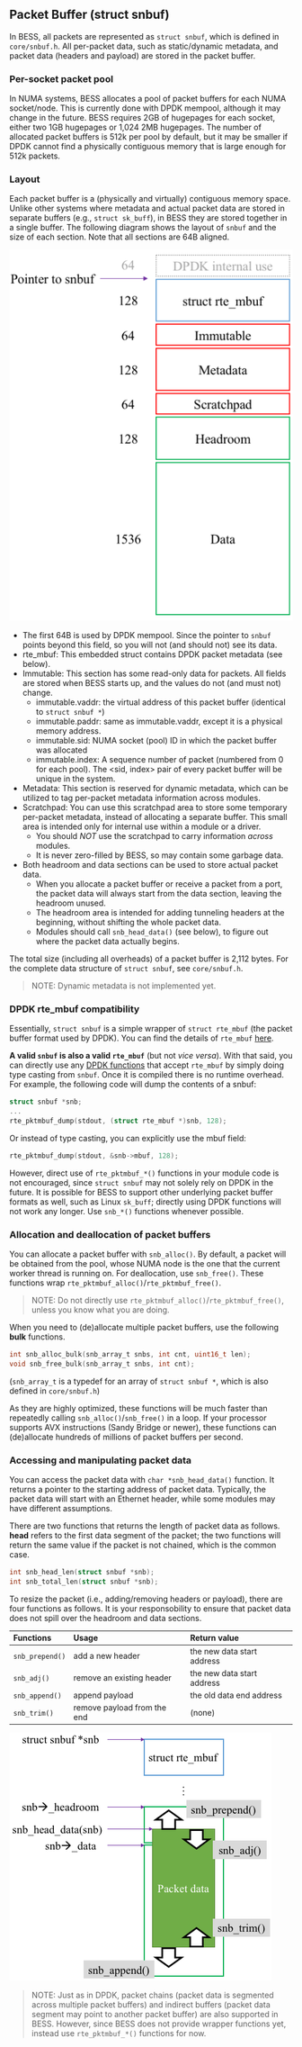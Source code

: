 ## Packet Buffer (struct snbuf)

In BESS, all packets are represented as `struct snbuf`, which is defined in `core/snbuf.h`. All per-packet data, such as static/dynamic metadata, and packet data (headers and payload) are stored in the packet buffer. 


### Per-socket packet pool

In NUMA systems, BESS allocates a pool of packet buffers for each NUMA socket/node. This is currently done with DPDK mempool, although it may change in the future. BESS requires 2GB of hugepages for each socket, either two 1GB hugepages or 1,024 2MB hugepages. The number of allocated packet buffers is 512k per pool by default, but it may be smaller if DPDK cannot find a physically contiguous memory that is large enough for 512k packets.


### Layout

Each packet buffer is a (physically and virtually) contiguous memory space. Unlike other systems where metadata and actual packet data are stored in separate buffers (e.g., `struct sk_buff`), in BESS they are stored together in a single buffer. The following diagram shows the layout of `snbuf` and the size of each section. Note that all sections are 64B aligned.

![layout of snbuf](images/snbuf_layout.png)

* The first 64B is used by DPDK mempool. Since the pointer to `snbuf` points beyond this field, so you will not (and should not) see its data.
* rte_mbuf: This embedded struct contains DPDK packet metadata (see below).
* Immutable: This section has some read-only data for packets. All fields are stored when BESS starts up, and the values do not (and must not) change.
  * immutable.vaddr: the virtual address of this packet buffer (identical to `struct snbuf *`)
  * immutable.paddr: same as immutable.vaddr, except it is a physical memory address.
  * immutable.sid: NUMA socket (pool) ID in which the packet buffer was allocated
  * immutable.index: A sequence number of packet (numbered from 0 for each pool). The <sid, index> pair of every packet buffer will be unique in the system.
* Metadata: This section is reserved for dynamic metadata, which can be utilized to tag per-packet metadata information across modules.
* Scratchpad: You can use this scratchpad area to store some temporary per-packet metadata, instead of allocating a separate buffer. This small area is intended only for internal use within a module or a driver. 
  * You should *NOT* use the scratchpad to carry information *across* modules.
  * It is never zero-filled by BESS, so may contain some garbage data.
* Both headroom and data sections can be used to store actual packet data.
  * When you allocate a packet buffer or receive a packet from a port, the packet data will always start from the data section, leaving the headroom unused.
  * The headroom area is intended for adding tunneling headers at the beginning, without shifting the whole packet data.
  * Modules should call `snb_head_data()` (see below), to figure out where the packet data actually begins. 

The total size (including all overheads) of a packet buffer is 2,112 bytes. For the complete data structure of `struct snbuf`, see `core/snbuf.h`.

> NOTE: Dynamic metadata is not implemented yet.

 
### DPDK rte_mbuf compatibility

Essentially, `struct snbuf` is a simple wrapper of `struct rte_mbuf` (the packet buffer format used by DPDK). You can find the details of `rte_mbuf` [here](http://dpdk.org/doc/guides/prog_guide/mbuf_lib.html). 

**A valid `snbuf` is also a valid `rte_mbuf`** (but not *vice versa*). With that said, you can directly use any [DPDK functions](http://dpdk.org/doc/api/rte__mbuf_8h.html) that accept `rte_mbuf` by simply doing type casting from `snbuf`.  Once it is compiled there is no runtime overhead. For example, the following code will dump the contents of a snbuf:

```c
struct snbuf *snb;
...
rte_pktmbuf_dump(stdout, (struct rte_mbuf *)snb, 128);
```

Or instead of type casting, you can explicitly use the mbuf field:

```c
rte_pktmbuf_dump(stdout, &snb->mbuf, 128);
```

However, direct use of `rte_pktmbuf_*()` functions in your module code is not encouraged, since `struct snbuf` may not solely rely on DPDK in the future. It is possible for BESS to support other underlying packet buffer formats as well, such as Linux `sk_buff`; directly using DPDK functions will not work any longer. Use `snb_*()` functions whenever possible.


### Allocation and deallocation of packet buffers

You can allocate a packet buffer with `snb_alloc()`. By default, a packet will be obtained from the pool, whose NUMA node is the one that the current worker thread is running on. For deallocation, use `snb_free()`. These functions wrap `rte_pktmbuf_alloc()`/`rte_pktmbuf_free()`.

> NOTE: Do not directly use `rte_pktmbuf_alloc()`/`rte_pktmbuf_free()`, unless you know what you are doing.

When you need to (de)allocate multiple packet buffers, use the following **bulk** functions.

```c
int snb_alloc_bulk(snb_array_t snbs, int cnt, uint16_t len);
void snb_free_bulk(snb_array_t snbs, int cnt);
```

(`snb_array_t` is a typedef for an array of `struct snbuf *`, which is also defined in `core/snbuf.h`)

As they are highly optimized, these functions will be much faster than repeatedly calling `snb_alloc()`/`snb_free()`	 in a loop. If your processor supports AVX instructions (Sandy Bridge or newer), these functions can (de)allocate hundreds of millions of packet buffers per second.


### Accessing and manipulating packet data

You can access the packet data with `char *snb_head_data()` function. It returns a pointer to the starting address of packet data. Typically, the packet data will start with an Ethernet header, while some modules may have different assumptions.

There are two functions that returns the length of packet data as follows. **head** refers to the first data segment of the packet; the two functions will return the same value if the packet is not chained, which is the common case.

```c
int snb_head_len(struct snbuf *snb);
int snb_total_len(struct snbuf *snb);
```

To resize the packet (i.e., adding/removing headers or payload), there are four functions as follows. It is your responsobility to ensure that packet data does not spill over the headroom and data sections.

Functions       | Usage                         | Return value
:---            |:---                           |:---
`snb_prepend()` | add a new header              | the new data start address
`snb_adj()`     | remove an existing header     | the new data start address
`snb_append()`  | append payload                | the old data end address
`snb_trim()`    | remove payload from the end   | (none)

![resizing packet data](images/snbuf_resize.png)

> NOTE: Just as in DPDK, packet chains (packet data is segmented across multiple packet buffers) and indirect buffers (packet data segment may point to another packet buffer) are also supported in BESS. However, since BESS does not provide wrapper functions yet, instead use `rte_pktmbuf_*()` functions for now.